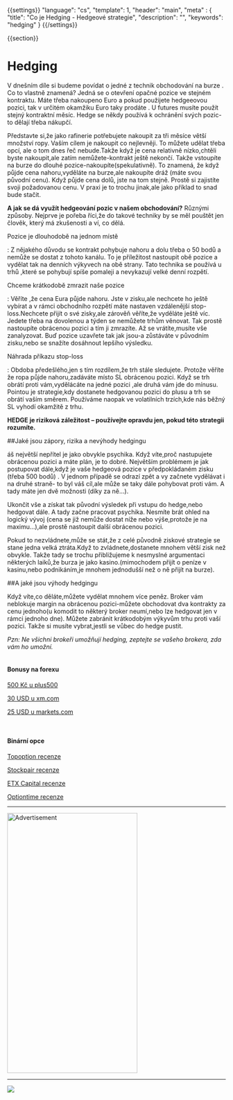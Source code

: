 {{settings}}
  "language": "cs",
  "template": 1,
  "header": "main",
  "meta" : {
    "title": "Co je Hedging - Hedgeové strategie",
    "description": "",
    "keywords": "hedging"
  }
{{/settings}}

<div class="row">
<div class="col-md-9" role="main" markdown="1">

{{section}}

# Hedging

V dnešním díle si budeme povídat o jedné z technik obchodování na burze . Co to vlastně znamená? Jedná se o otevření opačné pozice ve stejném kontraktu. Máte třeba nakoupeno Euro a pokud použijete hedgeeovou pozici, tak v určitém okamžiku Euro taky prodáte . U futures musíte použít stejný kontraktní měsíc. Hedge se někdy používá k ochránění svých pozic- to dělají třeba nákupčí.

Představte si,že jako rafinerie potřebujete nakoupit za tři měsíce větší množství ropy. Vaším cílem je nakoupit co nejlevněji. To můžete udělat třeba opcí, ale o tom dnes řeč nebude.Takže když je cena relativně nízko,chtěli byste nakoupit,ale zatím nemůžete-kontrakt ještě nekončí. Takže vstoupíte na burze do dlouhé pozice-nakoupíte(spekulativně). To znamená, že když půjde cena nahoru,vyděláte na burze,ale nakoupíte dráž (máte svou původní cenu). Když půjde cena dolů, jste na tom stejně. Prostě si zajistíte svoji požadovanou cenu. V praxi je to trochu jinak,ale jako příklad to snad bude stačit.

**A jak se dá využít hedgeování pozic v našem obchodování?** Různými způsoby. Nejprve je pořeba říci,že do takové techniky by se měl pouštět jen člověk, který má zkušenosti a ví, co dělá.

Pozice je dlouhodobě na jednom místě

:   Z nějakého důvodu se kontrakt pohybuje nahoru a dolu třeba o 50 bodů a nemůže se dostat z tohoto kanálu. To je příležitost nastoupit obě pozice a vydělat tak na denních výkyvech na obě strany. Tato technika se používá u trhů ,které se pohybují spíše pomaleji a nevykazují velké denní rozpětí.

Chceme krátkodobě zmrazit naše pozice 

:   Věříte ,že cena Eura půjde nahoru. Jste v zisku,ale nechcete ho ještě vybírat a v rámci obchodního rozpětí máte nastaven vzdálenější stop-loss.Nechcete přijít o své zisky,ale zárověň věříte,že vyděláte ještě víc. Jedete třeba na dovolenou a týden se nemůžete trhům věnovat. Tak prostě nastoupíte obrácenou pozici a tím ji zmrazíte. Až se vrátíte,musíte vše zanalyzovat. Buď pozice uzavřete tak jak jsou-a zůstáváte v původním zisku,nebo se snažíte dosáhnout lepšího výsledku.

Náhrada příkazu stop-loss 

:   Obdoba předešlého,jen s tím rozdílem,že trh stále sledujete. Protože věříte že ropa půjde nahoru,zadáváte místo SL obrácenou pozici. Když se trh obrátí proti vám,vydělácáte na jedné pozici ,ale druhá vám jde do mínusu. Pointou je strategie,kdy dostanete hedgovanou pozici do plusu a trh se obrátí vaším směrem. Používáme naopak ve volatilních trzích,kde nás běžný SL vyhodí okamžitě z trhu.

**HEDGE je riziková záležitost – používejte opravdu jen, pokud této strategii rozumíte.**

##Jaké jsou zápory, rizika a nevýhody hedgingu

áš největší nepřítel je jako obvykle psychika. Když víte,proč nastupujete obrácenou pozici a máte plán, je to dobré. Největším problémem je jak postupovat dále,když je vaše hedgeová pozice v předpokládaném zisku (třeba 500 bodů) . V jednom případě se odrazí zpět a vy začnete vydělávat i na druhé straně- to byl váš cíl,ale může se taky dále pohybovat proti vám. A tady máte jen dvě možnosti (díky za ně...). 

Ukončit vše a získat tak původní výsledek při vstupu do hedge,nebo hedgovat dále. A tady začne pracovat psychika. Nesmíte brát ohled na logický vývoj (cena se již nemůže dostat níže nebo výše,protože je na maximu...),ale prostě nastoupit další obrácenou pozici. 

Pokud to nezvládnete,může se stát,že z celé původně ziskové strategie se stane jedna velká ztráta.Když to zvládnete,dostanete mnohem větší zisk než obvykle. Takže tady se trochu přibližujeme k nesmyslné argumentaci některých laiků,že burza je jako kasino.(mimochodem přijít o peníze v kasinu,nebo podnikáním,je mnohem jednodušší než o ně přijít na burze).

##A jaké jsou výhody hedgingu

Když víte,co děláte,můžete vydělat mnohem více peněz. Broker vám neblokuje margin na obrácenou pozici-můžete obchodovat dva kontrakty za cenu jednoho(u komodit to některý broker neumí,nebo lze hedgovat jen v rámci jednoho dne). Můžete zabránit krátkodobým výkyvům trhu proti vaší pozici. Takže si musíte vybrat,jestli se vůbec do hedge pustit.

*Pzn: Ne všichni brokeři umožňují hedging, zeptejte se vašeho brokera, zda vám ho umožní.*




</div>
<div class="col-md-3" markdown="1">
<div class="well" markdown="1" style="margin-top: 2.5em">

#### Bonusy na forexu

[500 Kč u plus500](http://www.forexsrovnavac.cz/plus500 "plus500")

[30 USD u xm.com](http://www.forexsrovnavac.cz/xm-xemarkets-com "XM.com")

[25 USD u markets.com](http://www.forexsrovnavac.cz/markets-com-recenze "markets.com")

<br>

#### Binární opce

[Topoption recenze](http://www.forexsrovnavac.cz/topoption "TopOption recenze")

[Stockpair recenze](http://www.forexsrovnavac.cz/stockpair "Stockapair recenze")

[ETX Capital recenze](http://www.forexsrovnavac.cz/etx-capital-zkusenosti "ETX Capital recenze")

[Optiontime recenze](http://www.forexsrovnavac.cz/optiontime "OptionTime recenze")


</div>


- - -

<SCRIPT language='JavaScript1.1' SRC="https://ad.doubleclick.net/ddm/adj/N8017.2070109FOREXSROVNAVAC.CZ/B9072665.122768029;sz=300x600;ord={{@timestamp}}?"></SCRIPT><NOSCRIPT><A HREF="https://ad.doubleclick.net/ddm/jump/N8017.2070109FOREXSROVNAVAC.CZ/B9072665.122768029;sz=300x600;ord={{@timestamp}}?"><IMG SRC="https://ad.doubleclick.net/ddm/ad/N8017.2070109FOREXSROVNAVAC.CZ/B9072665.122768029;sz=300x600;ord={{@timestamp}}?" BORDER=0 WIDTH=300 HEIGHT=600 ALT="Advertisement"></A></NOSCRIPT>

- - -

<a href="http://blog.forexsrovnavac.cz/plus500cz"  target="_blank">
 <img src="http://blog.forexsrovnavac.cz/wp-content/uploads/2014/10/informace.png" width="" height=""/>
</a>

</div>
</div>
